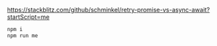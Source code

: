 https://stackblitz.com/github/schminkel/retry-promise-vs-async-await?startScript=me

```bash
npm i
npm run me
```
